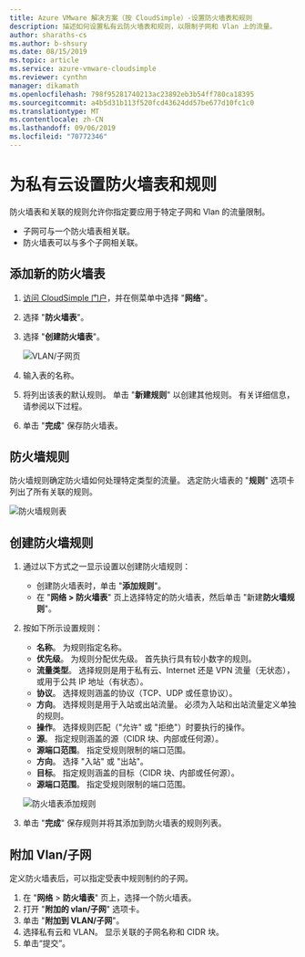 ```yaml
---
title: Azure VMware 解决方案（按 CloudSimple）-设置防火墙表和规则
description: 描述如何设置私有云防火墙表和规则，以限制子网和 Vlan 上的流量。
author: sharaths-cs
ms.author: b-shsury
ms.date: 08/15/2019
ms.topic: article
ms.service: azure-vmware-cloudsimple
ms.reviewer: cynthn
manager: dikamath
ms.openlocfilehash: 798f95281740213ac23892eb3b54ff780ca18395
ms.sourcegitcommit: a4b5d31b113f520fcd43624dd57be677d10fc1c0
ms.translationtype: MT
ms.contentlocale: zh-CN
ms.lasthandoff: 09/06/2019
ms.locfileid: "70772346"
---
```

# <a name="set-up-firewall-tables-and-rules-for-private-clouds"></a>为私有云设置防火墙表和规则

防火墙表和关联的规则允许你指定要应用于特定子网和 Vlan 的流量限制。

* 子网可与一个防火墙表相关联。
* 防火墙表可以与多个子网相关联。

## <a name="add-a-new-firewall-table"></a>添加新的防火墙表

1. [访问 CloudSimple 门户](access-cloudsimple-portal.md)，并在侧菜单中选择 "**网络**"。
2. 选择 "**防火墙表**"。
3. 选择 "**创建防火墙表**"。

    ![VLAN/子网页](media/firewall-tables-page.png)

4. 输入表的名称。
5. 将列出该表的默认规则。 单击 "**新建规则**" 以创建其他规则。 有关详细信息，请参阅以下过程。
6. 单击 "**完成**" 保存防火墙表。

## <a name="firewall-rules"></a>防火墙规则

防火墙规则确定防火墙如何处理特定类型的流量。 选定防火墙表的 "**规则**" 选项卡列出了所有关联的规则。

![防火墙规则表](media/firewall-rules-tab.png)

## <a name="create-a-firewall-rule"></a>创建防火墙规则

1. 通过以下方式之一显示设置以创建防火墙规则：
    * 创建防火墙表时，单击 "**添加规则**"。
    * 在 "**网络 > 防火墙表**" 页上选择特定的防火墙表，然后单击 "新建**防火墙规则**"。
2. 按如下所示设置规则：
    * **名称**。 为规则指定名称。
    * **优先级**。 为规则分配优先级。 首先执行具有较小数字的规则。
    * **流量类型**。 选择规则是用于私有云、Internet 还是 VPN 流量（无状态），或用于公共 IP 地址（有状态）。
    * **协议**。 选择规则涵盖的协议（TCP、UDP 或任意协议）。
    * **方向**。 选择规则是用于入站或出站流量。 必须为入站和出站流量定义单独的规则。
    * **操作**。 选择规则匹配（"允许" 或 "拒绝"）时要执行的操作。
    * **源**。 指定规则涵盖的源（CIDR 块、内部或任何源）。
    * **源端口范围**。 指定受规则限制的端口范围。
    * **方向**。 选择 "入站" 或 "出站"。
    * **目标**。 指定规则涵盖的目标（CIDR 块、内部或任何源）。
    * **源端口范围**。 指定受规则限制的端口范围。

    ![防火墙表添加规则](media/firewall-rule-create.png)

3. 单击 "**完成**" 保存规则并将其添加到防火墙表的规则列表。

## <a name="attach-vlanssubnets"></a>附加 Vlan/子网

定义防火墙表后，可以指定受表中规则制约的子网。

1. 在 "**网络** > **防火墙表**" 页上，选择一个防火墙表。
2. 打开 "**附加的 vlan/子网**" 选项卡。
3. 单击 "**附加到 VLAN/子网**"。
4. 选择私有云和 VLAN。 显示关联的子网名称和 CIDR 块。
5. 单击“提交”。
